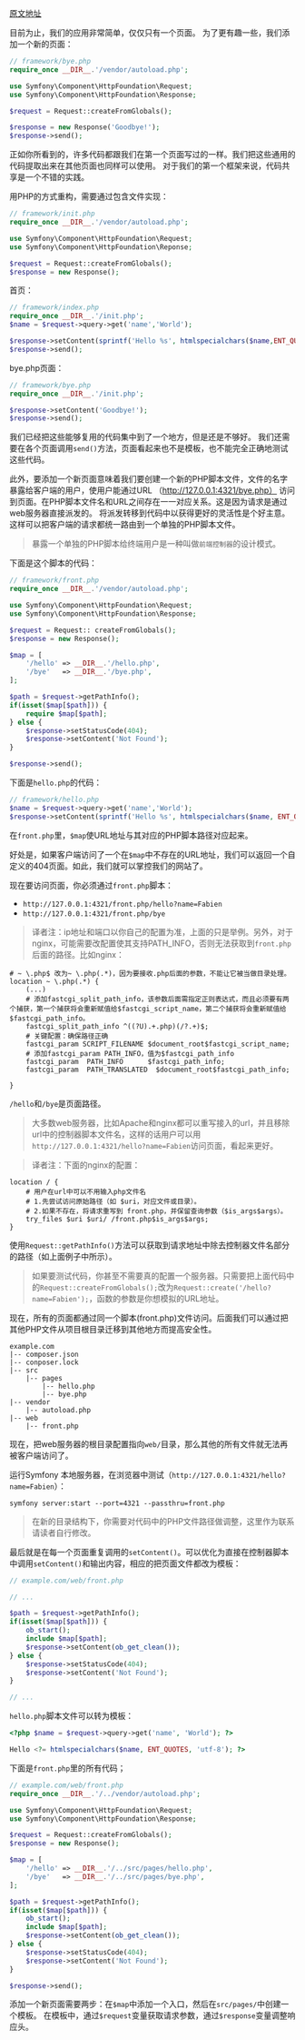 [原文地址](https://symfony.com/doc/5.x/create_framework/front_controller.html)

目前为止，我们的应用非常简单，仅仅只有一个页面。
为了更有趣一些，我们添加一个新的页面：
```php
// framework/bye.php
require_once __DIR__.'/vendor/autoload.php';

use Symfony\Component\HttpFoundation\Request;
use Symfony\Component\HttpFoundation\Response;

$request = Request::createFromGlobals();

$response = new Response('Goodbye!');
$response->send();
```
正如你所看到的，许多代码都跟我们在第一个页面写过的一样。我们把这些通用的代码提取出来在其他页面也同样可以使用。
对于我们的第一个框架来说，代码共享是一个不错的实践。

用PHP的方式重构，需要通过包含文件实现：
```php
// framework/init.php
require_once __DIR__.'/vendor/autoload.php';

use Symfony\Component\HttpFoundation\Request;
use Symfony\Component\HttpFoundation\Reponse;

$request = Request::createFromGlobals();
$response = new Response();
```
首页：
```php
// framework/index.php
require_once __DIR__.'/init.php';
$name = $request->query->get('name','World');

$response->setContent(sprintf('Hello %s', htmlspecialchars($name,ENT_QUOTES,'utf-8')));
$response->send();
```
bye.php页面：
```php
// framework/bye.php
require_once __DIR__.'/init.php';

$response->setContent('Goodbye!');
$response->send();
```
我们已经把这些能够复用的代码集中到了一个地方，但是还是不够好。
我们还需要在各个页面调用`send()`方法，页面看起来也不是模板，也不能完全正确地测试这些代码。

此外，要添加一个新页面意味着我们要创建一个新的PHP脚本文件，文件的名字暴露给客户端的用户，使用户能通过URL （http://127.0.0.1:4321/bye.php） 访问到页面。在PHP脚本文件名和URL之间存在一一对应关系。这是因为请求是通过web服务器直接派发的。
将派发转移到代码中以获得更好的灵活性是个好主意。这样可以把客户端的请求都统一路由到一个单独的PHP脚本文件。

> 暴露一个单独的PHP脚本给终端用户是一种叫做`前端控制器`的设计模式。

下面是这个脚本的代码：
```php
// framework/front.php
require_once __DIR__.'/vendor/autoload.php';

use Symfony\Component\HttpFoundation\Request;
use Symfony\Component\HttpFoundation\Response;

$request = Request:: createFromGlobals();
$response = new Response();

$map = [
    '/hello' => __DIR__.'/hello.php',
    '/bye'   => __DIR__.'/bye.php',
];

$path = $request->getPathInfo();
if(isset($map[$path])) {
    require $map[$path];
} else {
    $response->setStatusCode(404);
    $response->setContent('Not Found');
}

$response->send();
```
下面是`hello.php`的代码：
```php
// framework/hello.php
$name = $request->query->get('name','World');
$response->setContent(sprintf('Hello %s', htmlspecialchars($name, ENT_QUOTES, 'utf-8')));
```
在`front.php`里，`$map`使URL地址与其对应的PHP脚本路径对应起来。

好处是，如果客户端访问了一个在`$map`中不存在的URL地址，我们可以返回一个自定义的404页面。如此，我们就可以掌控我们的网站了。

现在要访问页面，你必须通过`front.php`脚本：
- `http://127.0.0.1:4321/front.php/hello?name=Fabien`
- `http://127.0.0.1:4321/front.php/bye`

> 译者注：ip地址和端口以你自己的配置为准，上面的只是举例。另外，对于nginx，可能需要改配置使其支持PATH_INFO，否则无法获取到`front.php`后面的路径。比如nginx：
```
# ~ \.php$ 改为~ \.php(.*)，因为要接收.php后面的参数，不能让它被当做目录处理。
location ~ \.php(.*) {
    (...)
    # 添加fastcgi_split_path_info，该参数后面需指定正则表达式，而且必须要有两个捕获，第一个捕获将会重新赋值给$fastcgi_script_name，第二个捕获将会重新赋值给$fastcgi_path_info。
    fastcgi_split_path_info ^((?U).+.php)(/?.+)$;
    # 关键配置：确保路径正确
    fastcgi_param SCRIPT_FILENAME $document_root$fastcgi_script_name;
    # 添加fastcgi_param PATH_INFO，值为$fastcgi_path_info
    fastcgi_param  PATH_INFO      $fastcgi_path_info;  
    fastcgi_param  PATH_TRANSLATED  $document_root$fastcgi_path_info;

}
```

`/hello`和`/bye`是页面路径。

> 大多数web服务器，比如Apache和nginx都可以重写接入的url，并且移除url中的控制器脚本文件名，这样的话用户可以用`http://127.0.0.1:4321/hello?name=Fabien`访问页面，看起来更好。

>译者注：下面的nginx的配置：
```
location / {
    # 用户在url中可以不用输入php文件名
    # 1.先尝试访问原始路径（如 $uri，对应文件或目录）。
    # 2.如果不存在，将请求重写到 front.php，并保留查询参数（$is_args$args）。
    try_files $uri $uri/ /front.php$is_args$args;  
}
```

使用`Request::getPathInfo()`方法可以获取到请求地址中除去控制器文件名部分的路径（如上面例子中所示）。
> 如果要测试代码，你甚至不需要真的配置一个服务器。只需要把上面代码中的`Request::createFromGlobals();`改为`Request::create('/hello?name=Fabien');`，函数的参数是你想模拟的URL地址。

现在，所有的页面都通过同一个脚本(front.php)文件访问。后面我们可以通过把其他PHP文件从项目根目录迁移到其他地方而提高安全性。
```
example.com
|-- composer.json
|-- conposer.lock
|-- src
    |-- pages
        |-- hello.php
        |-- bye.php
|-- vendor
    |-- autoload.php
|-- web
    |-- front.php
```
现在，把web服务器的根目录配置指向`web/`目录，那么其他的所有文件就无法再被客户端访问了。

运行Symfony 本地服务器，在浏览器中测试（`http://127.0.0.1:4321/hello?name=Fabien`）：
```
symfony server:start --port=4321 --passthru=front.php
```
> 在新的目录结构下，你需要对代码中的PHP文件路径做调整，这里作为联系请读者自行修改。

最后就是在每一个页面重复调用的`setContent()`。可以优化为直接在控制器脚本中调用`setContent()`和输出内容，相应的把页面文件都改为模板：
```php
// example.com/web/front.php

// ...

$path = $request->getPathInfo();
if(isset($map[$path])) {
    ob_start();
    include $map[$path];
    $response->setContent(ob_get_clean());
} else {
    $response->setStatusCode(404);
    $response->setContent('Not Found');
}

// ...
```
`hello.php`脚本文件可以转为模板：
```php
<?php $name = $request->query->get('name', 'World'); ?>

Hello <?= htmlspecialchars($name, ENT_QUOTES, 'utf-8'); ?>
```
下面是`front.php`里的所有代码；
```php
// example.com/web/front.php
require_once __DIR__.'/../vendor/autoload.php';

use Symfony\Component\HttpFoundation\Request;
use Symfony\Component\HttpFoundation\Response;

$request = Request::createFromGlobals();
$response = new Response();

$map = [
    '/hello' => __DIR__.'/../src/pages/hello.php',
    '/bye'   => __DIR__.'/../src/pages/bye.php',
];

$path = $request->getPathInfo();
if(isset($map[$path])) {
    ob_start();
    include $map[$path];
    $response->setContent(ob_get_clean());
} else {
    $response->setStatusCode(404);
    $response->setContent('Not Found');
}

$response->send();
```
添加一个新页面需要两步：在`$map`中添加一个入口，然后在`src/pages/`中创建一个模板。
在模板中，通过`$request`变量获取请求参数，通过`$response`变量调整响应头。

